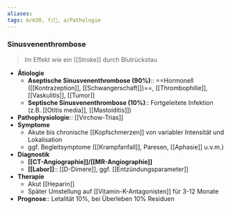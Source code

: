 ```yaml
---
aliases: 
tags: m/m30, f/🧠, a/Pathologie
---
```

### Sinusvenenthrombose
> Im Effekt wie ein [[Stroke]] durch Blutrückstau
- **Ätiologie**
	- **Aseptische Sinusvenenthrombose (90%)**:: ==Hormonell ([[Kontrazeption]], [[Schwangerschaft]])==, [[Thrombophilie]], [[Vaskulitis]], [[Tumor]]
	- **Septische Sinusvenenthrombose (10%)**:: Fortgeleitete Infektion (z.B. [[Otitis media]], [[Mastoiditis]])
- **Pathophysiologie**:: [[Virchow-Trias]]
- **Symptome**
	- Akute bis chronische [[Kopfschmerzen]] von variabler Intensität und Lokalisation
	- ggf. Begleitsymptome ([[Krampfanfall]], Paresen, [[Aphasie]] u.v.m.)
- **Diagnostik**
	- **[[CT-Angiographie]]/[[MR-Angiographie]]** 
	- **[[Labor]]**:: [[D-Dimere]], ggf. [[Entzündungsparameter]]
- **Therapie**
	- Akut [[Heparin]]
	- Später Umstellung auf [[Vitamin-K-Antagonisten]] für 3-12 Monate
- **Prognose**:: Letalität 10%, bei Überleben 10% Residuen